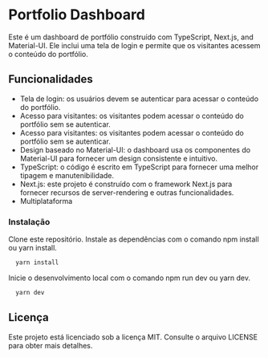 # Portfolio Dashboard
Este é um dashboard de portfólio construído com TypeScript, Next.js, and Material-UI. Ele inclui uma tela de login e permite que os visitantes acessem o conteúdo do portfólio.


## Funcionalidades

- Tela de login: os usuários devem se autenticar para acessar o conteúdo do portfólio.
- Acesso para visitantes: os visitantes podem acessar o conteúdo do portfólio sem se autenticar.
- Acesso para visitantes: os visitantes podem acessar o conteúdo do portfólio sem se autenticar.
- Design baseado no Material-UI: o dashboard usa os componentes do Material-UI para fornecer um design consistente e intuitivo.
- TypeScript: o código é escrito em TypeScript para fornecer uma melhor tipagem e manutenibilidade.
- Next.js: este projeto é construído com o framework Next.js para fornecer recursos de server-rendering e outras funcionalidades.
- Multiplataforma

### Instalação
Clone este repositório.
Instale as dependências com o comando npm install ou yarn install.

```bash
  yarn install
```

Inicie o desenvolvimento local com o comando npm run dev ou yarn dev.

```bash
  yarn dev
```


## Licença

Este projeto está licenciado sob a licença MIT. Consulte o arquivo LICENSE para obter mais detalhes.
